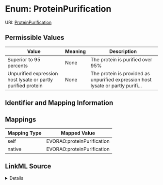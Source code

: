 # Enum: ProteinPurification



URI: [ProteinPurification](ProteinPurification.md)

## Permissible Values

| Value | Meaning | Description |
| --- | --- | --- |
| Superior to 95 percents | None | The protein is purified over 95% |
| Unpurified expression host lysate or partly purified protein | None | The protein is provided as unpurified expression host lysate or partly purifi... |









## Identifier and Mapping Information








## Mappings

| Mapping Type | Mapped Value |
| ---  | ---  |
| self | EVORAO:proteinPurification |
| native | EVORAO:proteinPurification |




## LinkML Source

<details>
```yaml
name: proteinPurification
rank: 1000
permissible_values:
  Superior to 95 percents:
    text: Superior to 95 percents
    description: The protein is purified over 95%
  Unpurified expression host lysate or partly purified protein:
    text: Unpurified expression host lysate or partly purified protein
    description: The protein is provided as unpurified expression host lysate or partly
      purified protein

```
</details>
